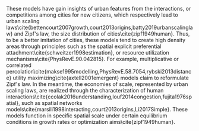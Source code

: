 These models have gain insights of urban features from the interactions, or competitions among cities for new citizens, which respectively lead to urban scaling laws\cite{bettencourt2007growth,court2013origins,batty2019urbanscalinglaw} and Zipf's law, the size distribution of cities\cite{zipf1949human}. Thus, to be a better imitation of cities, these models tend to create high density areas through principles such as the spatial explicit preferential attachment\cite{schweitzer1998estimation}, or resource utilization mechanisms\cite{PhysRevE.90.042815}. For example, multiplicative or correlated percolation\cite{makse1995modelling,PhysRevE.58.7054,rybski2013distance} utility maximizing\cite{axtell2001emergent} models claim to reformulate Zipf's law. In the meantime, the economies of scale, represented by urban scaling laws, are realized through the characterization of human interactions\cite{ccolak2016understanding,louf2014congestion,fujita1976spatial}, such as spatial networks models\cite{marsili1998interacting,court2013origins,Li2017Simple}. These models function in specific spatial scale under certain equilibrium conditions in growth rates or optimization aims\cite{zipf1949human}.